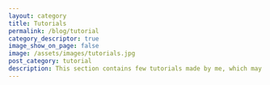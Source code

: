 ```yaml
---
layout: category
title: Tutorials
permalink: /blog/tutorial
category_descriptor: true
image_show_on_page: false
image: /assets/images/tutorials.jpg
post_category: tutorial
description: This section contains few tutorials made by me, which may be<br /> useful for people.
---
```

